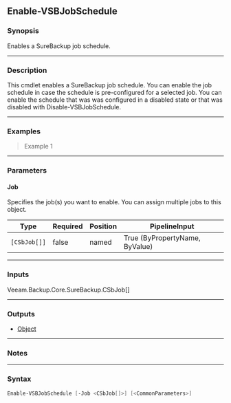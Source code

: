 Enable-VSBJobSchedule
---------------------

### Synopsis
Enables a SureBackup job schedule.

---

### Description

This cmdlet enables a SureBackup job schedule. You can enable the job schedule in case the schedule is pre-configured for a selected job. You can enable the schedule that was was configured in a disabled state or that was disabled with Disable-VSBJobSchedule.

---

### Examples
> Example 1

---

### Parameters
#### **Job**
Specifies the job(s) you want to enable. You can assign multiple jobs to this object.

|Type        |Required|Position|PipelineInput                 |
|------------|--------|--------|------------------------------|
|`[CSbJob[]]`|false   |named   |True (ByPropertyName, ByValue)|

---

### Inputs
Veeam.Backup.Core.SureBackup.CSbJob[]

---

### Outputs
* [Object](https://learn.microsoft.com/en-us/dotnet/api/System.Object)

---

### Notes

---

### Syntax
```PowerShell
Enable-VSBJobSchedule [-Job <CSbJob[]>] [<CommonParameters>]
```
